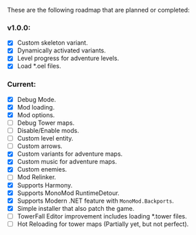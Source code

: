 These are the following roadmap that are planned or completed:

### v1.0.0:
- [x] Custom skeleton variant.
- [x] Dynamically activated variants.
- [x] Level progress for adventure levels.
- [x] Load *.oel files.

### Current:
- [x] Debug Mode.
- [x] Mod loading.
- [x] Mod options.
- [ ] Debug Tower maps.
- [ ] Disable/Enable mods.
- [ ] Custom level entity.
- [ ] Custom arrows.
- [x] Custom variants for adventure maps.
- [x] Custom music for adventure maps.
- [x] Custom enemies.
- [ ] Mod Relinker.
- [x] Supports Harmony.
- [x] Supports MonoMod RuntimeDetour.
- [x] Supports Modern .NET feature with `MonoMod.Backports`.
- [x] Simple installer that also patch the game.
- [ ] TowerFall Editor improvement includes loading *.tower files.
- [ ] Hot Reloading for tower maps (Partially yet, but not perfect).